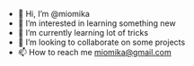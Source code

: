 - 👋 Hi, I’m @miomika
- 👀 I’m interested in learning something new
- 🌱 I’m currently learning lot of tricks
- 💞️ I’m looking to collaborate on some projects
- 📫 How to reach me miomika@gmail.com

<!---
miomikazg/miomikazg is a ✨ special ✨ repository because its `README.md` (this file) appears on your GitHub profile.
You can click the Preview link to take a look at your changes.
--->
